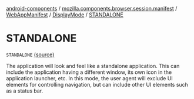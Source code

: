 [android-components](../../../index.md) / [mozilla.components.browser.session.manifest](../../index.md) / [WebAppManifest](../index.md) / [DisplayMode](index.md) / [STANDALONE](./-s-t-a-n-d-a-l-o-n-e.md)

# STANDALONE

`STANDALONE` [(source)](https://github.com/mozilla-mobile/android-components/blob/master/components/browser/session/src/main/java/mozilla/components/browser/session/manifest/WebAppManifest.kt#L72)

The application will look and feel like a standalone application. This can include the application having a
different window, its own icon in the application launcher, etc. In this mode, the user agent will exclude
UI elements for controlling navigation, but can include other UI elements such as a status bar.

